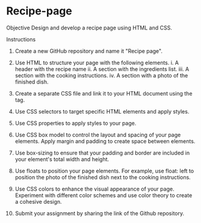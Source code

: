 # Recipe-page

Objective
Design and develop a recipe page using HTML and CSS.

Instructions

1. Create a new GitHub repository and name it "Recipe page".

2. Use HTML to structure your page with the following elements.
i. A header with the recipe name
ii. A section with the ingredients list.
iii. A section with the cooking instructions.
iv. A section with a photo of the finished dish.

3. Create a separate CSS file and link it to your HTML document using the <link> tag.

4. Use CSS selectors to target specific HTML elements and apply styles.

5. Use CSS properties to apply styles to your page.

6. Use CSS box model to control the layout and spacing of your page elements. Apply margin and padding to create space between elements.

7. Use box-sizing to ensure that your padding and border are included in your element's total width and height.

8. Use floats to position your page elements. For example, use float: left to position the photo of the finished dish next to the cooking instructions.

9. Use CSS colors to enhance the visual appearance of your page. Experiment with different color schemes and use color theory to create a cohesive design.

10. Submit your assignment by sharing the link of the Github repository.


